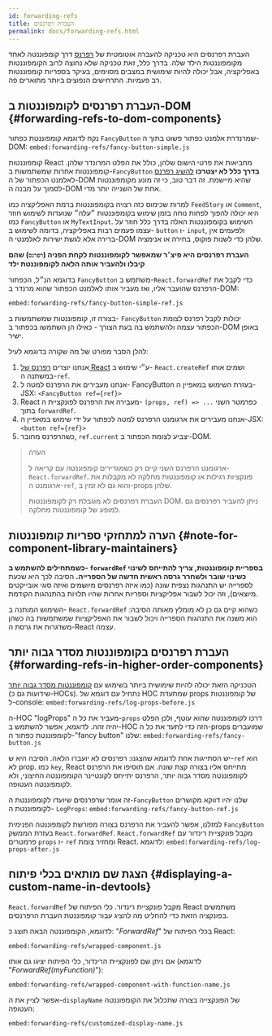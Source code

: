 ```yaml
---
id: forwarding-refs
title: העברת רפרנסים
permalink: docs/forwarding-refs.html
---
```


העברת רפרנסים היא טכניקה להעברה אוטומטית של [רפרנס](/docs/refs-and-the-dom.html) דרך קומפוננטה לאחד מקומפוננטות הילד שלה. בדרך כלל, זאת טכניקה שלא נחוצה לרוב הקומפוננטות באפליקציה, אבל יכולה להיות שימושית במצבים מסוימים, בעיקר בספריות קומפוננטות רב פעמיות. התרחישים הנפוצים ביותר מתוארים פה.

## העברת רפרנסים לקומפוננטות ב-DOM {#forwarding-refs-to-dom-components}

נקח לדוגמא קומפוננטת כפתור `FancyButton` שמרנדרת אלמנט כפתור פשוט בתוך ה-DOM:
`embed:forwarding-refs/fancy-button-simple.js`

קומפוננטות React מחביאות את פרטי הישום שלהן, כולל את הפלט המרונדר שלהן. קומפוננטות אחרות שמשתמשות ב-`FancyButton` **בדרך כלל לא יצטרכו** [להשיג רפרנס](/docs/refs-and-the-dom.html) לאלמנט הכפתור של ה-DOM שהיא מיישמת. זה דבר טוב, כי זה מונע מקומפוננטות לסמוך על מבנה ה-DOM אחת של השנייה יותר מדי.

למרות שכימוס כזה רצויה בקומפוננטות ברמת האפליקציה כמו `FeedStory` או `Comment`, היא יכולה להפוך לפחות נוחה בזמן שימוש בקומפוננטות ״עלה״ שנועדות לשימוש חוזר כמו `FancyButton` או `MyTextInput`. השימוש בקומפוננטות האלה בדרך כלל חוזר על עצמו פעמים רבות באפליקציה, בדומה לשימוש ב- `button` ו- `input`, ולפעמים אין ברירה אלא לגשת ישירות לאלמנטי ה-DOM שלהן כדי לשנות פוקוס, בחירה או אנימציה.

**העברת רפרנסים היא פיצ׳ר שמאפשר לקומפוננטות לקחת הפניה (`רפרנס`) שהם קיבלו ולהעביר אותה הלאה לקומפוננטת ילד**

בדוגמא הנ״ל, הכפתור `FancyButton` משתמש ב-`React.forwardRef` כדי לקבל את הרפרנס שהועבר אליו, ואז מעביר אותו לאלמנט הכפתור שהוא מרנדר ב-DOM:

`embed:forwarding-refs/fancy-button-simple-ref.js`

בצורה זו, קומפוננטות שמשתמשות ב- `FancyButton` יכולות לקבל רפרנס לצומת הכפתור עצמה ולהשתמש בה בעת הצורך - כאילו הן השתמשו בכפתור ב-DOM באופן ישיר.

להלן הסבר מפורט של מה שקורה בדוגמא לעיל:

1. אנחנו יוצרים [רפרנס של React](/docs/refs-and-the-dom.html) ע״י שימוש ב- `React.createRef` ושמים אותו במשתנה ה-`ref`.
1. אנחנו מעבירים את הרפרנס למטה ל- FancyButton בעזרת השימוש במאפיין ה-JSX: `<FancyButton ref={ref}>`
1. React מעבירה את הרפרנס לפונקציית ה- `(props, ref) => ...` כפרמטר השני בתוך `forwardRef`.
1. אנחנו מעבירים את ארגומנט הרפרנס למטה לכפתור על ידי שימוש במאפיין ה-JSX: `<button ref={ref}>`
1. כשהרפרנס מחובר, `ref.current` יצביע לצומת הכפתור ב-DOM.

>הערה
>
> ארגומנט הרפרנס השני קיים רק כשמגדירים קומפוננטה עם קריאה ל- `React.forwardRef`. פונקציות רגילות או קומפוננטות מחלקה לא מקבלות את ארגומנט ה-`ref`, והוא גם לא זמין ב-props שלהן.
>
> העברת רפרנסים לא מוגבלת רק לקומפוננטות DOM. ניתן להעביר רפרנסים גם למופע של קומפוננטות מחלקה.

## הערה למתחזקי ספריות קומפוננטות {#note-for-component-library-maintainers}

**כשמתחילים להשתמש ב- `forwardRef` בספריית קומפוננטות, צריך להתייחס לשינוי כשינוי שובר ולשחרר גרסה ראשית חדשה של הספרייה.** הסיבה לכך היא שכעת לספרייה יש התנהגות נצפית שונה (כמו איזה רפרנסים מיושמים ואיזה סוגי אובייקטים מיוצאים), וזה יכול לשבור אפליקציות וספריות אחרות שהיו תלויות בהתנהגות הקודמת.

השימוש המותנה ב- `React.forwardRef` כשהוא קיים גם כן לא מומלץ מאותה הסיבה: הוא משנה את התנהגות הספרייה ויכול לשבור את האפליקציות שמשתמשות בה כשהן משדגרות את גרסת ה-React עצמה.

## העברת רפרנסים בקומפוננטות מסדר גבוה יותר {#forwarding-refs-in-higher-order-components}

הטכניקה הזאת יכולה להיות שימושית ביותר בשימוש עם [קומפוננטות מסדר גבוה יותר](/docs/higher-order-components.html) (שידועות גם כ-HOCs).
נתחיל עם דוגמא של HOC שמתעדת props של קומפוננטות ל-console:
`embed:forwarding-refs/log-props-before.js`

ה-HOC "logProps" מעביר את כל ה-`props` דרכו לקומפוננטה שהוא עוטף, ולכן הפלט יהיה זהה. לדוגמא, אפשר להשתמש ב-HOC הזה כדי לתעד את כל ה-props שמועברים לקומפוננטת כפתור ה-"fancy button" שלנו:
`embed:forwarding-refs/fancy-button.js`

יש הסתייגות אחת לדוגמא שהצגנו: רפרנסים לא יועברו הלאה. הסיבה היא ש-`ref` הוא לא prop. כמו `key`, React מתייחס אליו בצורה קצת שונה. אם תוסיפו את הרפרנס לקומפוננטה מסדר גבוה יותר, הרפרנס יתייחס לקונטיינר הקומפוננטה החיצוני, ולא לקומפוננטה העטופה.

זה אומר שרפרנסים שיועדו לקומפוננטת ה-`FancyButton` שלנו יהיו דווקא מקושרים לקומפוננטת ה- `LogProps`:
`embed:forwarding-refs/fancy-button-ref.js`

למזלנו, אפשר להעביר את הרפרנס בצורה מפורשת לקומפוננטה הפנימית `FancyButton` בעזרת הממשק `React.forwardRef`. `React.forwardRef` מקבל פונקציית רינדור עם פרמטרים `props` ו- `ref` ומחזיר צומת React. לדוגמא:
`embed:forwarding-refs/log-props-after.js`

## הצגת שם מותאים בכלי פיתוח {#displaying-a-custom-name-in-devtools}

`React.forwardRef` מקבל פונקציית רינדור. כלי הפיתוח של React משתמשים בפונקציה הזאת כדי להחליט מה להציג עבור קומפוננטת העברת הרפרנסים.

לדוגמא, הקומפוננטה הבאה תוצג כ: "*ForwardRef*" בכלי הפיתוח של React:

`embed:forwarding-refs/wrapped-component.js`

אם ניתן שם לפונקציית הרינדור, כלי הפיתוח יציגו גם אותו (לדוגמא "*ForwardRef(myFunction)*"):

`embed:forwarding-refs/wrapped-component-with-function-name.js`

אפשר לציין את ה-`displayName` של הפונקצייה בצורה שתכלול את הקומפוננטה העטופה:

`embed:forwarding-refs/customized-display-name.js`
